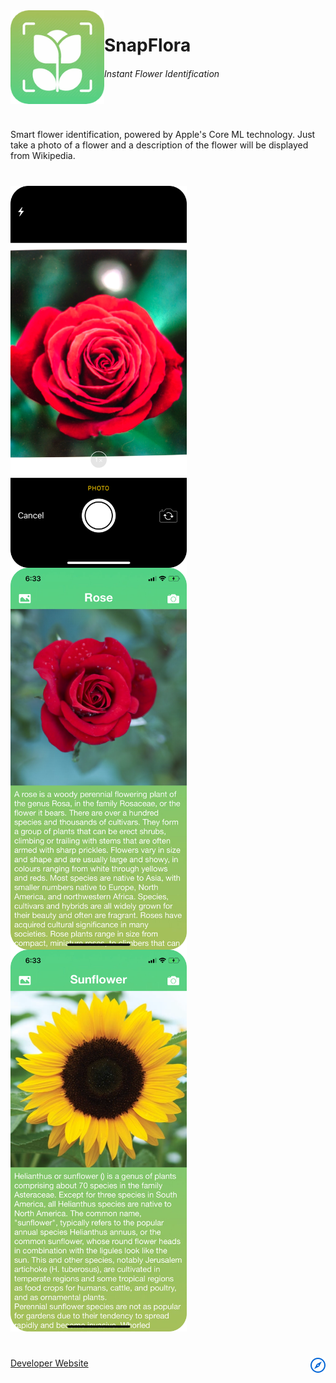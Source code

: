 <img align="left" width="150" height="150" src="https://raw.githubusercontent.com/louismenacho/Images/master/Apps/SnapFlora/icon.png"> 

# SnapFlora
###### Instant Flower Identification

<br/><br/>

Smart flower identification, powered by Apple's Core ML technology. Just take a photo of a flower and a description of the flower will be displayed from Wikipedia.

#

<img align="left" width="282" height="611" src="https://raw.githubusercontent.com/louismenacho/Images/master/Apps/SnapFlora/1.png"> 
<img align="left" width="282" height="611" src="https://raw.githubusercontent.com/louismenacho/Images/master/Apps/SnapFlora/2.png"> 
<img width="282" height="611" src="https://raw.githubusercontent.com/louismenacho/Images/master/Apps/SnapFlora/3.png"> 

#

<a href="https://louismenacho.github.io">
  <img align="right" src="https://raw.githubusercontent.com/louismenacho/Images/master/compass.png">
</a>

[Developer Website](https://louismenacho.github.io)
